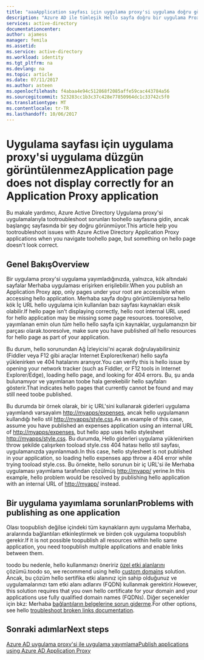 ```yaml
---
title: "aaaApplication sayfası için uygulama proxy'si uygulama doğru görüntülemiyor | Microsoft Docs"
description: "Azure AD ile tümleşik Hello sayfa doğru bir uygulama Proxy uygulamada değil görüntülenirken Kılavuzu"
services: active-directory
documentationcenter: 
author: ajamess
manager: femila
ms.assetid: 
ms.service: active-directory
ms.workload: identity
ms.tgt_pltfrm: na
ms.devlang: na
ms.topic: article
ms.date: 07/11/2017
ms.author: asteen
ms.openlocfilehash: f4abaa4e94c512868f2085affe59cac443784a56
ms.sourcegitcommit: 523283cc1b3c37c428e77850964dc1c33742c5f0
ms.translationtype: MT
ms.contentlocale: tr-TR
ms.lasthandoff: 10/06/2017
---
```

# <a name="application-page-does-not-display-correctly-for-an-application-proxy-application"></a><span data-ttu-id="ca8cc-103">Uygulama sayfası için uygulama proxy'si uygulama düzgün görüntülenmez</span><span class="sxs-lookup"><span data-stu-id="ca8cc-103">Application page does not display correctly for an Application Proxy application</span></span>

<span data-ttu-id="ca8cc-104">Bu makale yardımcı, Azure Active Directory Uygulama proxy'si uygulamalarıyla tootroubleshoot sorunları toohello sayfasına gidin, ancak başlangıç sayfasında bir şey doğru görünmüyor.</span><span class="sxs-lookup"><span data-stu-id="ca8cc-104">This article help you tootroubleshoot issues with Azure Active Directory Application Proxy applications when you navigate toohello page, but something on hello page doesn't look correct.</span></span>

## <a name="overview"></a><span data-ttu-id="ca8cc-105">Genel Bakış</span><span class="sxs-lookup"><span data-stu-id="ca8cc-105">Overview</span></span>
<span data-ttu-id="ca8cc-106">Bir uygulama proxy'si uygulama yayımladığınızda, yalnızca, kök altındaki sayfalar Merhaba uygulaması erişirken erişilebilir.</span><span class="sxs-lookup"><span data-stu-id="ca8cc-106">When you publish an Application Proxy app, only pages under your root are accessible when accessing hello application.</span></span> <span data-ttu-id="ca8cc-107">Merhaba sayfa doğru görüntülemiyorsa hello kök İç URL hello uygulama için kullanılan bazı sayfası kaynakları eksik olabilir.</span><span class="sxs-lookup"><span data-stu-id="ca8cc-107">If hello page isn’t displaying correctly, hello root internal URL used for hello application may be missing some page resources.</span></span> <span data-ttu-id="ca8cc-108">tooresolve, yayımlanan emin olun *tüm* hello hello sayfa için kaynaklar, uygulamanızın bir parçası olarak.</span><span class="sxs-lookup"><span data-stu-id="ca8cc-108">tooresolve, make sure you have published *all* hello resources for hello page as part of your application.</span></span>

<span data-ttu-id="ca8cc-109">Bu durum, hello sorunundan Ağ İzleyicisi'ni açarak doğrulayabilirsiniz (Fiddler veya F12 gibi araçlar Internet Explorer/kenar) hello sayfa yüklenirken ve 404 hatalarını aranıyor.</span><span class="sxs-lookup"><span data-stu-id="ca8cc-109">You can verify this is hello issue by opening your network tracker (such as Fiddler, or F12 tools in Internet Explorer/Edge), loading hello page, and looking for 404 errors.</span></span> <span data-ttu-id="ca8cc-110">Bu, şu anda bulunamıyor ve yayımlanan toobe hala gerekebilir hello sayfaları gösterir.</span><span class="sxs-lookup"><span data-stu-id="ca8cc-110">That indicates hello pages that currently cannot be found and may still need toobe published.</span></span>

<span data-ttu-id="ca8cc-111">Bu durumda bir örnek olarak, bir iç URL'sini kullanarak giderleri uygulama yayımlandı varsayalım <http://myapps/expenses>, ancak hello uygulamanın kullandığı hello stil <http://myapps/style.css>.</span><span class="sxs-lookup"><span data-stu-id="ca8cc-111">As an example of this case, assume you have published an expenses application using an internal URL of <http://myapps/expenses>, but hello app uses hello stylesheet <http://myapps/style.css>.</span></span> <span data-ttu-id="ca8cc-112">Bu durumda, Hello giderleri uygulama yüklenirken throw şekilde çalışırken tooload style.css 404 hatası hello stil sayfası, uygulamanızda yayınlanmadı.</span><span class="sxs-lookup"><span data-stu-id="ca8cc-112">In this case, hello stylesheet is not published in your application, so loading hello expenses app throw a 404 error while trying tooload style.css.</span></span> <span data-ttu-id="ca8cc-113">Bu örnekte, hello sorunun bir iç URL'si ile Merhaba uygulaması yayımlama tarafından çözülmüş <http://myapp/> yerine.</span><span class="sxs-lookup"><span data-stu-id="ca8cc-113">In this example, hello problem would be resolved by publishing hello application with an internal URL of <http://myapp/> instead.</span></span>

## <a name="problems-with-publishing-as-one-application"></a><span data-ttu-id="ca8cc-114">Bir uygulama yayımlama sorunları</span><span class="sxs-lookup"><span data-stu-id="ca8cc-114">Problems with publishing as one application</span></span>

<span data-ttu-id="ca8cc-115">Olası toopublish değilse içindeki tüm kaynakların aynı uygulama Merhaba, aralarında bağlantıları etkinleştirmek ve birden çok uygulama toopublish gerekir.</span><span class="sxs-lookup"><span data-stu-id="ca8cc-115">If it is not possible toopublish all resources within hello same application, you need toopublish multiple applications and enable links between them.</span></span>

<span data-ttu-id="ca8cc-116">toodo bu nedenle, hello kullanmanızı öneririz [özel etki alanlarını](https://docs.microsoft.com/azure/active-directory/active-directory-application-proxy-custom-domains) çözümü.</span><span class="sxs-lookup"><span data-stu-id="ca8cc-116">toodo so, we recommend using hello [custom domains](https://docs.microsoft.com/azure/active-directory/active-directory-application-proxy-custom-domains) solution.</span></span> <span data-ttu-id="ca8cc-117">Ancak, bu çözüm hello sertifika etki alanınız için sahip olduğunuz ve uygulamalarınızı tam etki alanı adlarını (FQDN) kullanmak gerektirir.</span><span class="sxs-lookup"><span data-stu-id="ca8cc-117">However, this solution requires that you own hello certificate for your domain and your applications use fully qualified domain names (FQDNs).</span></span> <span data-ttu-id="ca8cc-118">Diğer seçenekler için bkz: Merhaba [bağlantıların belgelerine sorun giderme](https://microsoft-my.sharepoint.com/personal/harshja_microsoft_com/_layouts/15/guestaccess.aspx?guestaccesstoken=IxuG3mFVbnPWI3Yn4Qi7wCNi8VIfHS5mwPt5quh8DMw%3d&docid=2_14558cd6ddea34c1c9887dc640feb5831&rev=1).</span><span class="sxs-lookup"><span data-stu-id="ca8cc-118">For other options, see hello [troubleshoot broken links documentation](https://microsoft-my.sharepoint.com/personal/harshja_microsoft_com/_layouts/15/guestaccess.aspx?guestaccesstoken=IxuG3mFVbnPWI3Yn4Qi7wCNi8VIfHS5mwPt5quh8DMw%3d&docid=2_14558cd6ddea34c1c9887dc640feb5831&rev=1).</span></span>

## <a name="next-steps"></a><span data-ttu-id="ca8cc-119">Sonraki adımlar</span><span class="sxs-lookup"><span data-stu-id="ca8cc-119">Next steps</span></span>
[<span data-ttu-id="ca8cc-120">Azure AD uygulama proxy'si ile uygulama yayımlama</span><span class="sxs-lookup"><span data-stu-id="ca8cc-120">Publish applications using Azure AD Application Proxy</span></span>](application-proxy-publish-azure-portal.md)
